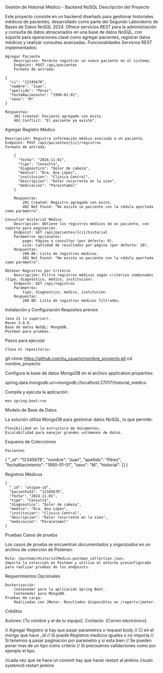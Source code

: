 Gestión de Historial Médico - Backend NoSQL
Descripción del Proyecto

Este proyecto consiste en un backend diseñado para gestionar historiales médicos de pacientes, desarrollado como parte del Segundo Laboratorio de Bases de Datos NoSQL 2024. Ofrece servicios REST para la administración y consulta de datos almacenados en una base de datos NoSQL, con soporte para operaciones clave como agregar pacientes, registrar datos médicos y realizar consultas avanzadas.
Funcionalidades
Servicios REST implementados:

    Agregar Paciente
        Descripción: Permite registrar un nuevo paciente en el sistema.
        Endpoint: POST /api/pacientes
        Formato de entrada:

    {
      "ci": "12345678",
      "nombre": "Juan",
      "apellido": "Pérez",
      "fechaNacimiento": "1990-01-01",
      "sexo": "M"
    }

    Respuestas:
        201 Created: Paciente agregado con éxito.
        401 Conflict: "El paciente ya existe".

Agregar Registro Médico

    Descripción: Registra información médica asociada a un paciente.
    Endpoint: POST /api/pacientes/{ci}/registros
    Formato de entrada:

        {
          "fecha": "2024-11-01",
          "tipo": "Consulta",
          "diagnostico": "Dolor de cabeza",
          "medico": "Dra. Ana López",
          "institucion": "Clínica Central",
          "descripcion": "Dolor recurrente en la sien",
          "medicacion": "Paracetamol"
        }

        Respuestas:
            201 Created: Registro agregado con éxito.
            402 Not Found: "No existe un paciente con la cédula aportada como parámetro".

    Consultar Historial Médico
        Descripción: Obtiene los registros médicos de un paciente, con soporte para paginación.
        Endpoint: GET /api/pacientes/{ci}/historial
        Parámetros opcionales:
            page: Página a consultar (por defecto: 0).
            size: Cantidad de resultados por página (por defecto: 10).
        Respuestas:
            200 OK: Lista de registros médicos.
            402 Not Found: "No existe un paciente con la cédula aportada como parámetro".

    Obtener Registros por Criterio
        Descripción: Filtra registros médicos según criterios combinados (tipo, diagnóstico, médico, institución).
        Endpoint: GET /api/registros
        Parámetros:
            tipo, diagnostico, medico, institucion.
        Respuestas:
            200 OK: Lista de registros médicos filtrados.

Instalación y Configuración
Requisitos previos

    Java 21 (o superior).
    Maven 3.9.9.
    Base de datos NoSQL: MongoDB.
    Postman para pruebas.

Pasos para ejecutar

    Clona el repositorio:

git clone https://github.com/tu_usuario/nombre_proyecto.git
cd nombre_proyecto

Configura la base de datos MongoDB en el archivo application.properties:

spring.data.mongodb.uri=mongodb://localhost:27017/historial_medico

Compila y ejecuta la aplicación:

    mvn spring-boot:run

Modelo de Base de Datos

La solución utiliza MongoDB para gestionar datos NoSQL, lo que permite:

    Flexibilidad en la estructura de documentos.
    Escalabilidad para manejar grandes volúmenes de datos.

Esquema de Colecciones

    Pacientes

{
  "_id": "12345678",
  "nombre": "Juan",
  "apellido": "Pérez",
  "fechaNacimiento": "1990-01-01",
  "sexo": "M",
  "historial": []
}

Registros Médicos

    {
      "_id": "unique-id",
      "pacienteId": "12345678",
      "fecha": "2024-11-01",
      "tipo": "Consulta",
      "diagnostico": "Dolor de cabeza",
      "medico": "Dra. Ana López",
      "institucion": "Clínica Central",
      "descripcion": "Dolor recurrente en la sien",
      "medicacion": "Paracetamol"
    }

Pruebas
Casos de prueba

Los casos de prueba se encuentran documentados y organizados en un archivo de colección de Postman:

    Ruta: /postman/HistorialMedico.postman_collection.json.
    Importa la colección en Postman y utiliza el entorno preconfigurado para realizar pruebas de los endpoints.

Requerimientos Opcionales

    Dockerización:
        Contenedor para la aplicación Spring Boot.
        Contenedor para MongoDB.
    Pruebas de carga:
        Realizadas con JMeter. Resultados disponibles en /reports/jmeter.

Créditos

Autores: [Tu nombre y el de tu equipo].
Contacto: [Correo electrónico].





// Agregar Registro si hay que pasar parametros o request body
// Ci en el mongo que hace _id
// Si puede Registros medicos iguales o no importa
// Si tenemos q pasar paginacion por parametro y si esta bien
// Se pueden poner mas de un tipo como criterio
// Si precisamos validaciones como por ejemplo el tipo

//cada vez que se hace un commit hay que hacer restart al jenkins 
//sudo systemctl restart jenkins
